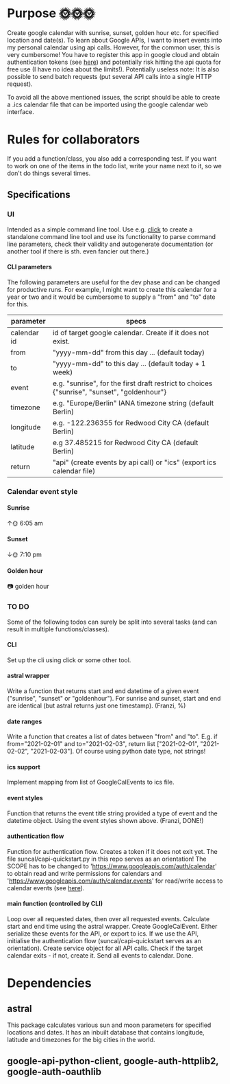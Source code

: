 # Purpose 🌞🌞🌞
Create google calendar with sunrise, sunset, golden hour etc. for specified
location and date(s). To learn about Google APIs, I want to insert events into my personal calendar using api calls.
However, for the common user, this is very cumbersome! You have to register this app in google cloud and obtain 
authentication tokens (see [here](https://developers.google.com/calendar/quickstart/python)) and potentially risk 
hitting the api quota for free use (I have no idea about the limits!).
Potentially useless note: It is also possible to send batch requests (put several API calls into a single HTTP request). 

To avoid all the above mentioned issues, the script should be able to create a .ics calendar file that can be 
imported using the google calendar web interface. 

# Rules for collaborators
If you add a function/class, you also add a corresponding test. If you want to work on one of the items in the todo
list, write your name next to it, so we don't do things several times.

## Specifications

### UI

Intended as a simple command line tool. Use e.g. [click](https://click.palletsprojects.com/en/7.x/) to create a 
standalone command line tool and use its functionality to parse command line parameters, check their validity and 
autogenerate documentation (or another tool if there is sth. even fancier out there.)

#### CLI parameters

The following parameters are useful for the dev phase and can be changed for productive runs. For example, 
I might want to create this calendar for a year or two and it would be cumbersome to supply a "from" and "to"
date for this. 

|   parameter  | specs |
|--------------|-------|
| calendar id  | id of target google calendar. Create if it does not exist. |
| from         | "yyyy-mm-dd" from this day ... (default today) |
| to           | "yyyy-mm-dd" to this day ... (default today + 1 week) |
| event        | e.g. "sunrise", for the first draft restrict to choices {"sunrise", "sunset", "goldenhour"} |
| timezone     | e.g. "Europe/Berlin" IANA timezone string (default Berlin) |
| longitude    | e.g. -122.236355 for Redwood City CA (default Berlin) |
| latitude     | e.g 37.485215 for Redwood City CA (default Berlin) |
| return       | "api" (create events by api call) or "ics" (export ics calendar file) | 

### Calendar event style

#### Sunrise

↑🌞 6:05 am

#### Sunset

↓🌞 7:10 pm

#### Golden hour
📷 golden hour

### TO DO
Some of the following todos can surely be split into several tasks (and can result in multiple functions/classes).

#### CLI
Set up the cli using click or some other tool.

#### astral wrapper
Write a function that returns start and end datetime of a given event ("sunrise", "sunset" or "goldenhour"). 
For sunrise and sunset, start and end are identical (but astral returns just one timestamp). (Franzi, \%)

#### date ranges
Write a function that creates a list of dates between "from" and "to". E.g. if from="2021-02-01" and to="2021-02-03",
return list ["2021-02-01", "2021-02-02", "2021-02-03"]. Of course using python date type, not strings!

#### ics support
Implement mapping from list of GoogleCalEvents to ics file. 

#### event styles
Function that returns the event title string provided a type of event and the datetime object. Using the event styles 
shown above. (Franzi, DONE!)

#### authentication flow
Function for authentication flow. Creates a token if it does not exit yet. The file suncal/capi-quickstart.py in this 
repo serves as an orientation! The SCOPE has to be changed to 'https://www.googleapis.com/auth/calendar' to obtain read
and write permissions for calendars and 'https://www.googleapis.com/auth/calendar.events' for read/write access to 
calendar events (see [here](https://developers.google.com/calendar/auth)).

#### main function (controlled by CLI)
Loop over all requested dates, then over all requested events. Calculate start and end time using the astral wrapper. 
Create GoogleCalEvent. Either serialize these events for the API, or export to ics. If we use the API, initialise the 
authentication flow (suncal/capi-quickstart serves as an orientation). Create service object for all API calls. Check if
the target calendar exits - if not, create it. Send all events to calendar. Done. 

# Dependencies

## astral
This package calculates various sun and moon parameters for specified
locations and dates. It has an inbuilt database that contains longitude,
latitude and timezones for the big cities in the world.

## google-api-python-client, google-auth-httplib2, google-auth-oauthlib

